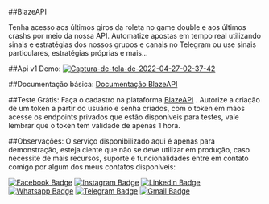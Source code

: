 ##BlazeAPI

Tenha acesso aos últimos giros da roleta no game double e aos últimos crashs por meio da nossa API. 
Automatize apostas em tempo real utilizando sinais e estratégias dos nossos grupos e canais no Telegram ou use sinais particulares, estratégias próprias e mais...

##Api v1 Demo:
<a href="https://ibb.co/7ScB4Gk"><img src="https://i.ibb.co/QJBhd6D/Captura-de-tela-de-2022-04-27-02-37-42.png" alt="Captura-de-tela-de-2022-04-27-02-37-42" border="0"></a>

##Documentação básica:
[Documentação BlazeAPI](https://pyblaze.herokuapp.com/redoc)

##Teste Grátis:
Faça o cadastro na plataforma [BlazeAPI](https://pyblaze.herokuapp.com/docs) . 
Autorize a criação de um token a partir do usuário e senha criados, com o token em mãos acesse os endpoints privados que estão disponíveis para testes, vale lembrar que o token tem validade de apenas 1 hora.

##Observações:
O serviço disponibilizado aqui é apenas para demonstração, esteja ciente que não se deve utilizar em produção, caso necessite de mais recursos, suporte e funcionalidades entre em contato comigo por algum dos meus contatos disponíveis:

[![Facebook Badge](https://img.shields.io/badge/-Facebook-blue?style=for-the-badge&logo=Facebook&logoColor=white&link=https://github.com/cleitonleonel)](https://www.facebook.com/cleiton.creton.9/)
[![Instagram Badge](https://img.shields.io/badge/-instagram-red?style=for-the-badge&logo=instagram&logoColor=white&link=https://github.com/cleitonleonel)](https://www.instagram.com/cleiton.creton.9/)
[![Linkedin Badge](https://img.shields.io/badge/-Linkedin-blue?style=for-the-badge&logo=Linkedin&logoColor=white&link=https://github.com/cleitonleonel)](https://www.linkedin.com/in/cleiton-leonel-creton-331138167/)
[![Whatsapp Badge](https://img.shields.io/badge/WhatsApp-25D366?style=for-the-badge&logo=whatsapp&logoColor=white&link=https://github.com/cleitonleonel)](https://wa.me/27995772291)
[![Telegram Badge](https://img.shields.io/badge/Telegram-2CA5E0?style=for-the-badge&logo=telegram&logoColor=white&link=https://github.com/cleitonleonel)](https://t.me/CleitonLC)
[![Gmail Badge](https://img.shields.io/badge/Gmail-D14836?style=for-the-badge&logo=gmail&logoColor=white&link=https://github.com/cleitonleonel)](cleiton.leonel@gmail.com)
</h4>